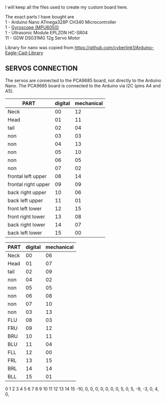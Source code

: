 I will keep all the files used to create my custom board here.

The exact parts I have bought are  
1 - Arduino Nano ATmega328P CH340 Microcontroller  
1 - [Gyroscope (MPU6050)](https://components101.com/sensors/mpu6050-module)  
1 - Ultrasonic Module EPLZON HC-SR04  
11 - GDW DS031MG 12g Servo Motor

Library for nano was copied from https://github.com/cyberlink1/Arduino-Eagle-Cad-Library

## SERVOS CONNECTION

The servos are connected to the PCA9685 board, not directly to the Arduino Nano. The PCA9685 board is connected to the
Arduino via I2C (pins A4 and A5).

| PART                  | digital | mechanical |
|-----------------------|---------|------------|
| Neck                  | 00      | 12         |
| Head                  | 01      | 11         |
| tail                  | 02      | 04         |
| non                   | 03      | 03         |
| non                   | 04      | 13         |
| non                   | 05      | 10         |
| non                   | 06      | 05         |
| non                   | 07      | 02         |
| frontal left upper    | 08      | 14         |
| frontal right upper 	 | 09      | 	09        |
| back right upper  	   | 10      | 	06        |
| back left upper	      | 11      | 	01        |
| front left lower	     | 12	     | 15         |
| front right lower	    | 13      | 	08        |
| back right lower	     | 14	     | 07         |
| back left lower	      | 15      | 	00        |

| PART   | digital | mechanical |
|--------|---------|------------|
| Neck   | 00      | 06         |
| Head   | 01      | 07         |
| tail   | 02      | 09         |
| non    | 04      | 02         |
| non    | 05      | 05         |
| non    | 06      | 08         |
| non    | 07      | 10         |
| non    | 03      | 13         |
| FLU    | 08      | 03         |
| FRU 	  | 09      | 	  12      |
| BRU  	 | 10      | 	   11     |
| BLU	   | 11      | 	   04     |
| FLL	   | 12	     | 00         |
| FRL	   | 13      | 15	        |
| BRL	   | 14	     | 14         |
| BLL	   | 15      | 	 01       |

0 1 2 3 4 5 6 7 8 9 10 11 12 13 14 15
-10, 0, 0, 0, 0, 0, 0, 0, 5, 0, 5, -9, -3, 0, 4, 0,

